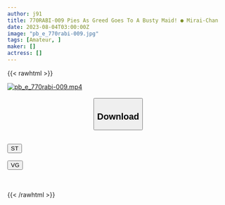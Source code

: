 ```yaml
---
author: j91
title: 770RABI-009 Pies As Greed Goes To A Busty Maid! ● Mirai-Chan
date: 2023-08-04T03:00:00Z
image: "pb_e_770rabi-009.jpg"
tags: [Amateur, ]
maker: []
actress: []
---
```



{{< rawhtml >}}

<div class="video" data-videoid="MyDxKywyjMtYDY">
    <a href="javascript:;">
        <img src="https://my.j91.asia/posts/pb_e_770rabi-009/pb_e_770rabi-009.jpg" width="WIDTH" height="HEIGHT" alt="pb_e_770rabi-009.mp4" loading="lazy">
    </a>
</div>

<script type="text/javascript" src="https://j91.asia/asset/on-demand-st.js"></script>

<br>
  <link rel="stylesheet" href="https://j91.asia/asset/bs5.css">
  
  <center>
  <button class="btn btn-primary" type="button" data-bs-toggle="collapse" data-bs-target=".multi-collapse" aria-expanded="false" aria-controls="multiCollapseExample1 multiCollapseExample2"><h2>Download</h2></button></center>
</p>
<div class="row">
  <div class="col">
    <div class="collapse multi-collapse" id="multiCollapseExample1">
      <div class="card card-body">
	      	      <br>
<div class="buttons">  
<a href="https://streamtape.to/v/MyDxKywyjMtYDY"><button class="btn-hover color-3"><i class="fa fa-download"></i> ST</button></a></div>
    </div>
  </div>
</div>
  <div class="col">
    <div class="collapse multi-collapse" id="multiCollapseExample2">
      <div class="card card-body">
	      <br>
<div class="buttons">
    <a href="https://vgembed.com/v/3Q0lxBmXv25j1Jk"><button class="btn-hover color-9"><i class="fa fa-download"></i> VG</button></a></div>
<br><br>
      </div>
    </div>
  </div>
</div>

{{< /rawhtml >}}